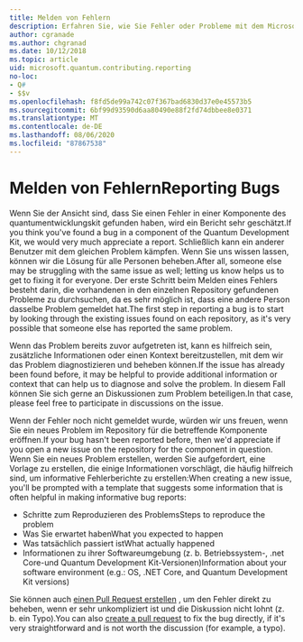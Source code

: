 ```yaml
---
title: Melden von Fehlern
description: Erfahren Sie, wie Sie Fehler oder Probleme mit dem Microsoft Quantum Development Kit (QDK) melden.
author: cgranade
ms.author: chgranad
ms.date: 10/12/2018
ms.topic: article
uid: microsoft.quantum.contributing.reporting
no-loc:
- Q#
- $$v
ms.openlocfilehash: f8fd5de99a742c07f367bad6830d37e0e45573b5
ms.sourcegitcommit: 6bf99d93590d6aa80490e88f2fd74dbbee8e0371
ms.translationtype: MT
ms.contentlocale: de-DE
ms.lasthandoff: 08/06/2020
ms.locfileid: "87867538"
---
```

# <a name="reporting-bugs"></a><span data-ttu-id="2b1eb-103">Melden von Fehlern</span><span class="sxs-lookup"><span data-stu-id="2b1eb-103">Reporting Bugs</span></span> #

<span data-ttu-id="2b1eb-104">Wenn Sie der Ansicht sind, dass Sie einen Fehler in einer Komponente des quantumentwicklungskit gefunden haben, wird ein Bericht sehr geschätzt.</span><span class="sxs-lookup"><span data-stu-id="2b1eb-104">If you think you've found a bug in a component of the Quantum Development Kit, we would very much appreciate a report.</span></span>
<span data-ttu-id="2b1eb-105">Schließlich kann ein anderer Benutzer mit dem gleichen Problem kämpfen. Wenn Sie uns wissen lassen, können wir die Lösung für alle Personen beheben.</span><span class="sxs-lookup"><span data-stu-id="2b1eb-105">After all, someone else may be struggling with the same issue as well; letting us know helps us to get to fixing it for everyone.</span></span>
<span data-ttu-id="2b1eb-106">Der erste Schritt beim Melden eines Fehlers besteht darin, die vorhandenen in den einzelnen Repository gefundenen Probleme zu durchsuchen, da es sehr möglich ist, dass eine andere Person dasselbe Problem gemeldet hat.</span><span class="sxs-lookup"><span data-stu-id="2b1eb-106">The first step in reporting a bug is to start by looking through the existing issues found on each repository, as it's very possible that someone else has reported the same problem.</span></span>

<span data-ttu-id="2b1eb-107">Wenn das Problem bereits zuvor aufgetreten ist, kann es hilfreich sein, zusätzliche Informationen oder einen Kontext bereitzustellen, mit dem wir das Problem diagnostizieren und beheben können.</span><span class="sxs-lookup"><span data-stu-id="2b1eb-107">If the issue has already been found before, it may be helpful to provide additional information or context that can help us to diagnose and solve the problem.</span></span>
<span data-ttu-id="2b1eb-108">In diesem Fall können Sie sich gerne an Diskussionen zum Problem beteiligen.</span><span class="sxs-lookup"><span data-stu-id="2b1eb-108">In that case, please feel free to participate in discussions on the issue.</span></span>

<span data-ttu-id="2b1eb-109">Wenn der Fehler noch nicht gemeldet wurde, würden wir uns freuen, wenn Sie ein neues Problem im Repository für die betreffende Komponente eröffnen.</span><span class="sxs-lookup"><span data-stu-id="2b1eb-109">If your bug hasn't been reported before, then we'd appreciate if you open a new issue on the repository for the component in question.</span></span>
<span data-ttu-id="2b1eb-110">Wenn Sie ein neues Problem erstellen, werden Sie aufgefordert, eine Vorlage zu erstellen, die einige Informationen vorschlägt, die häufig hilfreich sind, um informative Fehlerberichte zu erstellen:</span><span class="sxs-lookup"><span data-stu-id="2b1eb-110">When creating a new issue, you'll be prompted with a template that suggests some information that is often helpful in making informative bug reports:</span></span>

- <span data-ttu-id="2b1eb-111">Schritte zum Reproduzieren des Problems</span><span class="sxs-lookup"><span data-stu-id="2b1eb-111">Steps to reproduce the problem</span></span>
- <span data-ttu-id="2b1eb-112">Was Sie erwartet haben</span><span class="sxs-lookup"><span data-stu-id="2b1eb-112">What you expected to happen</span></span>
- <span data-ttu-id="2b1eb-113">Was tatsächlich passiert ist</span><span class="sxs-lookup"><span data-stu-id="2b1eb-113">What actually happened</span></span>
- <span data-ttu-id="2b1eb-114">Informationen zu ihrer Softwareumgebung (z. b. Betriebssystem-, .net Core-und Quantum Development Kit-Versionen)</span><span class="sxs-lookup"><span data-stu-id="2b1eb-114">Information about your software environment (e.g.: OS, .NET Core, and Quantum Development Kit versions)</span></span>

<span data-ttu-id="2b1eb-115">Sie können auch [einen Pull Request erstellen](https://help.github.com/articles/about-pull-requests/) , um den Fehler direkt zu beheben, wenn er sehr unkompliziert ist und die Diskussion nicht lohnt (z. b. ein Typo).</span><span class="sxs-lookup"><span data-stu-id="2b1eb-115">You can also [create a pull request](https://help.github.com/articles/about-pull-requests/) to fix the bug directly, if it's very straightforward and is not worth the discussion (for example, a typo).</span></span>

